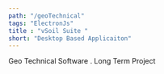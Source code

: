 ```yaml
---
path: "/geoTechnical"
tags: "ElectronJs"
title : "vSoil Suite "
short: "Desktop Based Applicaiton"
---
```


Geo Technical Software  . Long Term Project